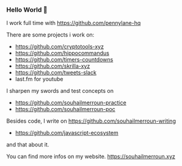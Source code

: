 ### Hello World 👋

I work full time with https://github.com/pennylane-hq

There are some projects i work on:
- https://github.com/cryptotools-xyz
- https://github.com/hippocommandus
- https://github.com/timers-countdowns
- https://github.com/skrilla-xyz
- https://github.com/tweets-slack
- last.fm for youtube

I sharpen my swords and test concepts on
- https://github.com/souhailmerroun-practice
- https://github.com/souhailmerroun-poc

Besides code, I write on https://github.com/souhailmerroun-writing
- https://github.com/javascript-ecosystem

and that about it.

You can find more infos on my website. https://souhailmerroun.xyz

